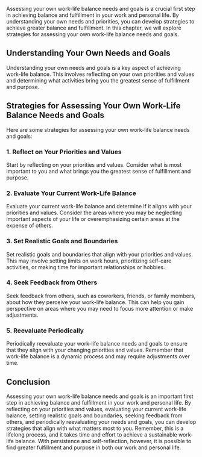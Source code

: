 
Assessing your own work-life balance needs and goals is a crucial first step in achieving balance and fulfillment in your work and personal life. By understanding your own needs and priorities, you can develop strategies to achieve greater balance and fulfillment. In this chapter, we will explore strategies for assessing your own work-life balance needs and goals.

Understanding Your Own Needs and Goals
--------------------------------------

Understanding your own needs and goals is a key aspect of achieving work-life balance. This involves reflecting on your own priorities and values and determining what activities bring you the greatest sense of fulfillment and purpose.

Strategies for Assessing Your Own Work-Life Balance Needs and Goals
-------------------------------------------------------------------

Here are some strategies for assessing your own work-life balance needs and goals:

### 1. Reflect on Your Priorities and Values

Start by reflecting on your priorities and values. Consider what is most important to you and what brings you the greatest sense of fulfillment and purpose.

### 2. Evaluate Your Current Work-Life Balance

Evaluate your current work-life balance and determine if it aligns with your priorities and values. Consider the areas where you may be neglecting important aspects of your life or overemphasizing certain areas at the expense of others.

### 3. Set Realistic Goals and Boundaries

Set realistic goals and boundaries that align with your priorities and values. This may involve setting limits on work hours, prioritizing self-care activities, or making time for important relationships or hobbies.

### 4. Seek Feedback from Others

Seek feedback from others, such as coworkers, friends, or family members, about how they perceive your work-life balance. This can help you gain perspective on areas where you may need to focus more attention or make adjustments.

### 5. Reevaluate Periodically

Periodically reevaluate your work-life balance needs and goals to ensure that they align with your changing priorities and values. Remember that work-life balance is a dynamic process and may require adjustments over time.

Conclusion
----------

Assessing your own work-life balance needs and goals is an important first step in achieving balance and fulfillment in your work and personal life. By reflecting on your priorities and values, evaluating your current work-life balance, setting realistic goals and boundaries, seeking feedback from others, and periodically reevaluating your needs and goals, you can develop strategies that align with what matters most to you. Remember, this is a lifelong process, and it takes time and effort to achieve a sustainable work-life balance. With persistence and self-reflection, however, it is possible to find greater fulfillment and purpose in both our work and personal life.

